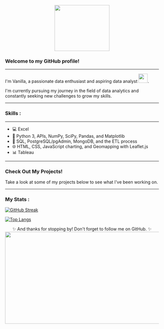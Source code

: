 <!--- Learning Reference: https://www.sitepoint.com/github-profile-readme/ -->
<div id="header" align="center">
  <img src="https://media.giphy.com/media/v1.Y2lkPTc5MGI3NjExdjVkMWVhcDJ4M3I3dzUwaTAxZzQwaG01MThkNjEybXh4aTV3bWNwdiZlcD12MV9pbnRlcm5hbF9naWZfYnlfaWQmY3Q9cw/dk931KSyz5sZjRvYhr/giphy.gif" width="180" height="150"/>
</div>
<div id="badges" align="center">
  <img src="https://komarev.com/ghpvc/?username=vanillatyy1&style=flat-square&color=blue" alt=""/>
  <!---h1>
  Welcome to my GitHub profile!
  <img src="https://media.giphy.com/media/hvRJCLFzcasrR4ia7z/giphy.gif" width="30px"/>
</h1---!>
</div>

### Welcome to my GitHub profile! 

---

I'm Vanilla, a passionate data enthusiast and aspiring data analyst <img src="https://media.giphy.com/media/WUlplcMpOCEmTGBtBW/giphy.gif" width="30">. 

I'm currently pursuing my journey in the field of data analytics and constantly seeking new challenges to grow my skills.

---

### Skills :

---

- 💻 Excel
- 🐍 Python 3, APIs, NumPy, SciPy, Pandas, and Matplotlib
- 💾 SQL, PostgreSQL/pgAdmin, MongoDB, and the ETL process
- 🌐 HTML, CSS, JavaScript charting, and Geomapping with Leaflet.js
- 📊 Tableau
<!---- 🤖 Machine learning enthusiast--->

<!---div>
  <img scr="https://github.com/devicons/devicon/blob/master/icons/jupyter/jupyter-original-wordmark.svg" title="Jupyter Notebook" alt="Jupyter_Notebook"  width="40" height="40"/>&nbsp;
  <img scr="https://github.com/devicons/devicon/blob/6910f0503efdd315c8f9b858234310c06e04d9c0/icons/flask/flask-original.svg" title="Flask" alt="Flask" width="40" height="40"/>&nbsp;
  <img src="https://github.com/devicons/devicon/blob/master/icons/javascript/javascript-original.svg" title="JavaScript" alt="JavaScript" width="40" height="40"/>&nbsp;
  <img src="https://github.com/devicons/devicon/blob/6910f0503efdd315c8f9b858234310c06e04d9c0/icons/d3js/d3js-original.svg" title="d3js" width="40" height="40"/>&nbsp;
  <!---https://github.com/devicons/devicon/tree/master/icons--->
</div--->

---
### Check Out My Projects!
Take a look at some of my projects below to see what I've been working on. 

---

### My Stats :
<!---Read me Streak Stats--->
<!---https://github-readme-streak-stats.herokuapp.com/demo/---> 
<!---theme=dracula & tokyonight are pretty cool too-->

[![GitHub Streak](https://github-readme-streak-stats.herokuapp.com?user=vanillatyy1&theme=ambient-gradient&border_radius=0&stroke=EB5454)](https://git.io/streak-stats)
<!---https://github.com/anuraghazra/github-readme-stats/blob/master/themes/README.md--->
[![Top Langs](https://github-readme-stats.vercel.app/api/top-langs/?username=vanillatyy1&layout=compact&theme=ambient_gradient)](https://github.com/vanillatyy1/github-readme-stats)

<!--[![Top Langs](https://github-readme-stats.vercel.app/api/top-langs/?username=vanillatyy1&layout=compact&theme=vision-friendly-dark)](https://github.com/vanillatyy1/github-readme-stats)-->

<!---
vanillatyy1/vanillatyy1 is a ✨ special ✨ repository because its `README.md` (this file) appears on your GitHub profile.
You can click the Preview link to take a look at your changes.
--->
<div align="center">
✨ And thanks for stopping by! Don't forget to follow me on GitHub. ✨
</div>


<div align="center">
  <img src="https://media.giphy.com/media/v1.Y2lkPTc5MGI3NjExNW1qdnkxcnM2MTVzZTQxNjQ5cnllbnNlcmptNGFzM3oxOGd0em1tMiZlcD12MV9pbnRlcm5hbF9naWZfYnlfaWQmY3Q9Zw/GYtblmdLnemlO/giphy.gif" width="600" height="300"/>
</div>

